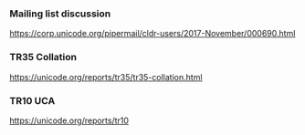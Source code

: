 ### Mailing list discussion
https://corp.unicode.org/pipermail/cldr-users/2017-November/000690.html

### TR35 Collation
https://unicode.org/reports/tr35/tr35-collation.html

### TR10 UCA
https://unicode.org/reports/tr10
